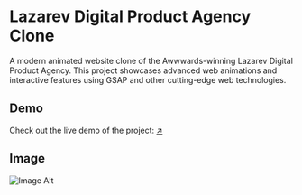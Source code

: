 # Lazarev Digital Product Agency Clone

A modern animated website clone of the Awwwards-winning Lazarev Digital Product Agency. This project showcases advanced web animations and interactive features using GSAP and other cutting-edge web technologies.

## Demo

Check out the live demo of the project: [↗️](https://mohit-kucheriya.github.io/Modern_Animated_Website_1/)

## Image
![Image Alt](https://github.com/Mohit-Kucheriya/Modern_Animated_Website_1/blob/c9da8cbea7c77b73dd1623753625808ce3c06d13/Lazarev1.png)
